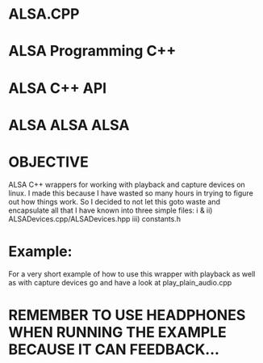 # ALSA.CPP
# ALSA Programming C++
# ALSA C++ API
# ALSA ALSA ALSA

# OBJECTIVE
ALSA C++ wrappers for working with playback and capture devices on linux. I made this because I have wasted so many hours in trying to figure out how things work. So I decided to not let this goto waste and encapsulate all that I have known into three simple files:
i & ii) ALSADevices.cpp/ALSADevices.hpp
iii) constants.h

# Example:
For a very short example of how to use this wrapper with playback as well as with capture devices go and have a look at play_plain_audio.cpp

# REMEMBER TO USE HEADPHONES WHEN RUNNING THE EXAMPLE BECAUSE IT CAN FEEDBACK...
